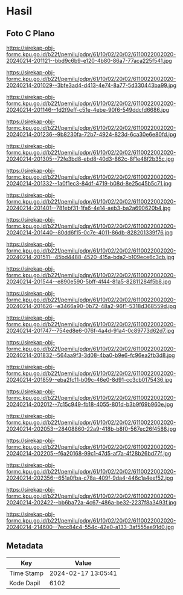 # Hasil

## Foto C Plano

https://sirekap-obj-formc.kpu.go.id/b22f/pemilu/pdpr/61/10/02/20/02/6110022002020-20240214-201121--bbd9c6b9-e120-4b80-86a7-77aca225f541.jpg

https://sirekap-obj-formc.kpu.go.id/b22f/pemilu/pdpr/61/10/02/20/02/6110022002020-20240214-201029--3bfe3ad4-d413-4e74-8a77-5d330443ba99.jpg

https://sirekap-obj-formc.kpu.go.id/b22f/pemilu/pdpr/61/10/02/20/02/6110022002020-20240214-201146--1d2f9eff-c51e-4ebe-90f6-549ddcfd6686.jpg

https://sirekap-obj-formc.kpu.go.id/b22f/pemilu/pdpr/61/10/02/20/02/6110022002020-20240214-201236--9b8230fa-72b7-4924-823d-6ca30e6e80fd.jpg

https://sirekap-obj-formc.kpu.go.id/b22f/pemilu/pdpr/61/10/02/20/02/6110022002020-20240214-201305--72fe3bd8-ebd8-40d3-862c-8f1e48f2b35c.jpg

https://sirekap-obj-formc.kpu.go.id/b22f/pemilu/pdpr/61/10/02/20/02/6110022002020-20240214-201332--1a0f1ec3-84df-4719-b08d-8e25c45b5c71.jpg

https://sirekap-obj-formc.kpu.go.id/b22f/pemilu/pdpr/61/10/02/20/02/6110022002020-20240214-201401--781ebf31-1fa6-4e14-aeb3-ba2a690620b4.jpg

https://sirekap-obj-formc.kpu.go.id/b22f/pemilu/pdpr/61/10/02/20/02/6110022002020-20240214-201440--80dd6f15-0c7e-4011-86db-828201339f76.jpg

https://sirekap-obj-formc.kpu.go.id/b22f/pemilu/pdpr/61/10/02/20/02/6110022002020-20240214-201511--45bd4488-4520-415a-bda2-b109ece6c3cb.jpg

https://sirekap-obj-formc.kpu.go.id/b22f/pemilu/pdpr/61/10/02/20/02/6110022002020-20240214-201544--e890e590-5bff-4f44-81a5-82811284f5b8.jpg

https://sirekap-obj-formc.kpu.go.id/b22f/pemilu/pdpr/61/10/02/20/02/6110022002020-20240214-201626--e3466a90-0b72-48a2-96f1-5318d368559d.jpg

https://sirekap-obj-formc.kpu.go.id/b22f/pemilu/pdpr/61/10/02/20/02/6110022002020-20240214-201747--754ed8e6-076f-4a4d-91a4-0c89773d62d7.jpg

https://sirekap-obj-formc.kpu.go.id/b22f/pemilu/pdpr/61/10/02/20/02/6110022002020-20240214-201832--564aa9f3-3d08-4ba0-b9e6-fc96ea2fb3d8.jpg

https://sirekap-obj-formc.kpu.go.id/b22f/pemilu/pdpr/61/10/02/20/02/6110022002020-20240214-201859--eba2fc11-b09c-46e0-8d91-cc3cb0175436.jpg

https://sirekap-obj-formc.kpu.go.id/b22f/pemilu/pdpr/61/10/02/20/02/6110022002020-20240214-202012--7c15c949-fb18-4055-801d-b3b9f69b960e.jpg

https://sirekap-obj-formc.kpu.go.id/b22f/pemilu/pdpr/61/10/02/20/02/6110022002020-20240214-202053--28408860-22a9-418b-b8f0-567ec26f4586.jpg

https://sirekap-obj-formc.kpu.go.id/b22f/pemilu/pdpr/61/10/02/20/02/6110022002020-20240214-202205--f6a20168-99c1-47d5-af7a-4f28b26bd77f.jpg

https://sirekap-obj-formc.kpu.go.id/b22f/pemilu/pdpr/61/10/02/20/02/6110022002020-20240214-202356--651a0fba-c78a-409f-9da4-446c1a4eef52.jpg

https://sirekap-obj-formc.kpu.go.id/b22f/pemilu/pdpr/61/10/02/20/02/6110022002020-20240214-202422--bb6ba72a-4c67-486a-be32-2237f8a3493f.jpg

https://sirekap-obj-formc.kpu.go.id/b22f/pemilu/pdpr/61/10/02/20/02/6110022002020-20240214-214600--7ecc84c4-554c-42e0-a133-3af555ae91d0.jpg


## Metadata

| Key        | Value               |
| ---------- | ------------------- |
| Time Stamp | 2024-02-17 13:05:41 |
| Kode Dapil | 6102                |



